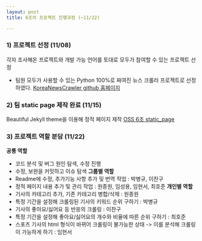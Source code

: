 ```yaml
---
layout: post
title: 6조의 프로젝트 진행과정 (~11/22)

---
```


### 1) 프로젝트 선정 (11/08)
각자 조사해온 프로젝트와 개발 가능 언어를 토대로 모두가 참여할 수 있는 프로젝트 선정
- 팀원 모두가 사용할 수 있는 Python 100%로 짜여진 뉴스 크롤러 프로젝트로 선정하였다.
[KoreaNewsCrawler github 홈페이지](https://github.com/lumyjuwon/KoreaNewsCrawler)

### 2) 팀 static page 제작 완료 (11/15)
Beautiful Jekyll theme을 이용해 정적 페이지 제작
[OSS 6조 static_page](https://20-2-skku-oss.github.io/2020-2-OSS-6/)

### 3) 프로젝트 역할 분담 (11/22)
**공통 역할**
- 코드 분석 및 버그 원인 탐색, 수정 진행
- 수정, 보완을 커밋하고 이슈 탐색
**그룹별 역할**
- Readme에 수정, 추가기능 사항 추가 및 번역 작업 : 박병규, 이찬구
- 정적 페이지 내용 추가 및 관리 작업 : 원종원, 임성용, 임현서, 최호준
**개인별 역할**
- 기사의 카테고리 추가, 기존 카테고리 병합/삭제 : 원종원
- 특정 기간을 설정해 크롤링된 기사의 키워드 순위 구하기 : 박병규
- 기사의 좋아요/싫어요 등 반응의 크롤링 : 이찬구
- 특정 기간을 설정해 좋아요/싫어요의 개수와 비율에 따른 순위 구하기 : 최호준
- 스포츠 기사의 html 형식이 바뀌어 크롤링이 불가능한 상태 -> 이를 분석해 크롤링이 가능하게 하기 : 임현서
